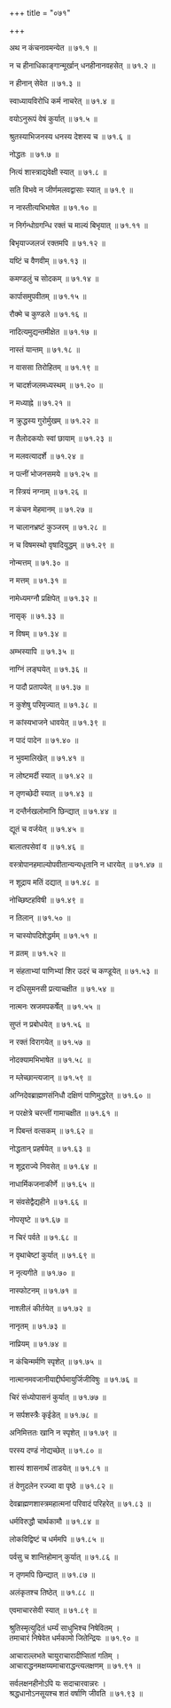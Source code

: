 +++
title = "०७१"

+++

अथ न कंचनावमन्येत ॥ ७१.१ ॥

न च हीनाधिकाङ्गान्मूर्खान् धनहीनानवहसेत् ॥ ७१.२ ॥

न हीनान् सेवेत ॥ ७१.३ ॥

स्वाध्यायविरोधि कर्म नाचरेत् ॥ ७१.४ ॥

वयोऽनुरूपं वेषं कुर्यात् ॥ ७१.५ ॥

श्रुतस्याभिजनस्य धनस्य देशस्य च ॥ ७१.६ ॥

नोद्धतः ॥ ७१.७ ॥

नित्यं शास्त्राद्यवेक्षी स्यात् ॥ ७१.८ ॥

सति विभवे न जीर्णमलवद्वासाः स्यात् ॥ ७१.९ ॥

न नास्तीत्यभिभाषेत ॥ ७१.१० ॥

न निर्गन्धोग्रगन्धि रक्तं च माल्यं बिभृयात् ॥ ७१.११ ॥

बिभृयाज्जलजं रक्तमपि ॥ ७१.१२ ॥

यष्टिं च वैणवीम् ॥ ७१.१३ ॥

कमण्डलुं च सोदकम् ॥ ७१.१४ ॥

कार्पासमुपवीतम् ॥ ७१.१५ ॥

रौक्मे च कुण्डले ॥ ७१.१६ ॥

नादित्यमुद्यन्तमीक्षेत ॥ ७१.१७ ॥

नास्तं यान्तम् ॥ ७१.१८ ॥

न वाससा तिरोहितम् ॥ ७१.१९ ॥

न चादर्शजलमध्यस्थम् ॥ ७१.२० ॥

न मध्याह्ने ॥ ७१.२१ ॥

न क्रुद्धस्य गुरोर्मुखम् ॥ ७१.२२ ॥

न तैलोदकयोः स्वां छायाम् ॥ ७१.२३ ॥

न मलवत्यादर्शे ॥ ७१.२४ ॥

न पत्नीं भोजनसमये ॥ ७१.२५ ॥

न स्त्रियं नग्नाम् ॥ ७१.२६ ॥

न कंचन मेहमानम् ॥ ७१.२७ ॥

न चालानभ्रष्टं कुञ्जरम् ॥ ७१.२८ ॥

न च विषमस्थो वृषादियुद्धम् ॥ ७१.२९ ॥

नोन्मत्तम् ॥ ७१.३० ॥

न मत्तम् ॥ ७१.३१ ॥

नामेध्यमग्नौ प्रक्षिपेत् ॥ ७१.३२ ॥

नासृक् ॥ ७१.३३ ॥

न विषम् ॥ ७१.३४ ॥

अम्भस्यापि ॥ ७१.३५ ॥

नाग्निं लङ्घयेत् ॥ ७१.३६ ॥

न पादौ प्रतापयेत् ॥ ७१.३७ ॥

न कुशेषु परिमृज्यात् ॥ ७१.३८ ॥

न कांस्यभाजने धावयेत् ॥ ७१.३९ ॥

न पादं पादेन ॥ ७१.४० ॥

न भुवमालिखेत् ॥ ७१.४१ ॥

न लोष्टमर्दी स्यात् ॥ ७१.४२ ॥

न तृणच्छेदी स्यात् ॥ ७१.४३ ॥

न दन्तैर्नखलोमानि छिन्द्यात् ॥ ७१.४४ ॥

द्यूतं च वर्जयेत् ॥ ७१.४५ ॥

बालातपसेवां व ॥ ७१.४६ ॥

वस्त्रोपानहमाल्योपवीतान्यन्यधृतानि न धारयेत् ॥ ७१.४७ ॥

न शूद्राय मतिं दद्यात् ॥ ७१.४८ ॥

नोच्छिष्टहविषी ॥ ७१.४९ ॥

न तिलान् ॥ ७१.५० ॥

न चास्योपदिशेद्धर्मम् ॥ ७१.५१ ॥

न व्रतम् ॥ ७१.५२ ॥

न संहताभ्यां पाणिभ्यां शिर उदरं च कण्डूयेत् ॥ ७१.५३ ॥

न दधिसुमनसी प्रत्याचक्षीत ॥ ७१.५४ ॥

नात्मनः स्रजमपकर्षेत् ॥ ७१.५५ ॥

सुप्तं न प्रबोधयेत् ॥ ७१.५६ ॥

न रक्तं विरागयेत् ॥ ७१.५७ ॥

नोदक्यामभिभाषेत ॥ ७१.५८ ॥

न म्लेच्छान्त्यजान् ॥ ७१.५९ ॥

अग्निदेवब्राह्मणसंनिधौ दक्षिणं पाणिमुद्धरेत् ॥ ७१.६० ॥

न परक्षेत्रे चरन्तीं गामाचक्षीत ॥ ७१.६१ ॥

न पिबन्तं वत्सकम् ॥ ७१.६२ ॥

नोद्धतान् प्रहर्षयेत् ॥ ७१.६३ ॥

न शूद्रराज्ये निवसेत् ॥ ७१.६४ ॥

नाधार्मिकजनाकीर्णे ॥ ७१.६५ ॥

न संवसेद्वैद्यहीने ॥ ७१.६६ ॥

नोपसृष्टे ॥ ७१.६७ ॥

न चिरं पर्वते ॥ ७१.६८ ॥

न वृथाचेष्टां कुर्यात् ॥ ७१.६९ ॥

न नृत्यगीते ॥ ७१.७० ॥

नास्फोटनम् ॥ ७१.७१ ॥

नाश्लीलं कीर्तयेत् ॥ ७१.७२ ॥

नानृतम् ॥ ७१.७३ ॥

नाप्रियम् ॥ ७१.७४ ॥

न कंचिन्मर्मणि स्पृशेत् ॥ ७१.७५ ॥

नात्मानमवजानीयाद्दीर्घमायुर्जिजीविषुः ॥ ७१.७६ ॥

चिरं संध्योपासनं कुर्यात् ॥ ७१.७७ ॥

न सर्पशस्त्रैः कृईडेत् ॥ ७१.७८ ॥

अनिमित्ततः खानि न स्पृशेत् ॥ ७१.७९ ॥

परस्य दण्डं नोद्यच्छेत् ॥ ७१.८० ॥

शास्यं शासनार्थं ताडयेत् ॥ ७१.८१ ॥

तं वेणुदलेन रज्ज्वा वा पृष्ठे ॥ ७१.८२ ॥

देवब्राह्मणशास्त्रमहात्मनां परिवादं परिहरेत् ॥ ७१.८३ ॥

धर्मविरुद्धौ चार्थकामौ ॥ ७१.८४ ॥

लोकविद्विष्टं च धर्ममपि ॥ ७१.८५ ॥

पर्वसु च शान्तिहोमान् कुर्यात् ॥ ७१.८६ ॥

न तृणमपि छिन्द्यात् ॥ ७१.८७ ॥

अलंकृतश्च तिष्ठेत् ॥ ७१.८८ ॥

एवमाचारसेवी स्यात् ॥ ७१.८९ ॥

श्रुतिस्मृत्युदितं धर्म्यं साधुभिश्च निषेवितम्  ।  
तमाचारं निषेवेत धर्मकामो जितेन्द्रियः  ॥ ७१.९० ॥

आचाराल्लभते चायुराचारादीप्सितां गतिम्  ।  
आचाराद्धनमक्षय्यमाचाराद्धन्त्यलक्षणम्  ॥ ७१.९१ ॥

सर्वलक्षनहीनोऽपि यः सदाचारवान्नरः  ।  
श्रद्धधानोऽनसूयश्च शतं वर्षाणि जीवति  ॥ ७१.९३ ॥


